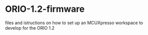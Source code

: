 # ORIO-1.2-firmware
files and istructions on how to set up an MCUXpresso workspace to develop for the ORIO 1.2

